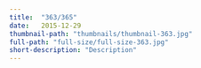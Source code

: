 ```yaml
---
title:  "363/365"
date:   2015-12-29
thumbnail-path: "thumbnails/thumbnail-363.jpg"
full-path: "full-size/full-size-363.jpg"
short-description: "Description"
---
```

